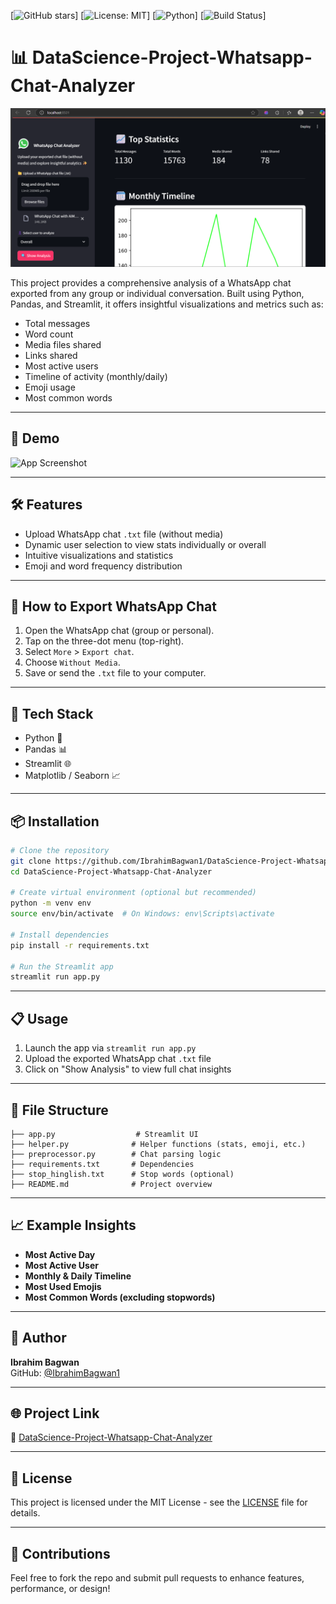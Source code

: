 [![GitHub stars](https://img.shields.io/github/stars/IbrahimBagwan1/whatsapp-chat-sentiment-analysis?style=social)]
[![License: MIT](https://img.shields.io/badge/License-MIT-green.svg)]
[![Python](https://img.shields.io/badge/python-3.8%2B-blue)]
[![Build Status](https://github.com/IbrahimBagwan1/whatsapp-chat-sentiment-analysis/actions/workflows/ci.yml/badge.svg)]

# 📊 DataScience-Project-Whatsapp-Chat-Analyzer

![Home Page](home_page.png)

This project provides a comprehensive analysis of a WhatsApp chat exported from any group or individual conversation. Built using Python, Pandas, and Streamlit, it offers insightful visualizations and metrics such as:

- Total messages
- Word count
- Media files shared
- Links shared
- Most active users
- Timeline of activity (monthly/daily)
- Emoji usage
- Most common words

---

## 🚀 Demo
![App Screenshot](./screenshots/dashboard.png)

---

## 🛠️ Features
- Upload WhatsApp chat `.txt` file (without media)
- Dynamic user selection to view stats individually or overall
- Intuitive visualizations and statistics
- Emoji and word frequency distribution

---

## 📂 How to Export WhatsApp Chat
1. Open the WhatsApp chat (group or personal).
2. Tap on the three-dot menu (top-right).
3. Select `More` > `Export chat`.
4. Choose `Without Media`.
5. Save or send the `.txt` file to your computer.

---

## 🧰 Tech Stack
- Python 🐍
- Pandas 📊
- Streamlit 🌐
- Matplotlib / Seaborn 📈

---

## 📦 Installation
```bash
# Clone the repository
git clone https://github.com/IbrahimBagwan1/DataScience-Project-Whatsapp-Chat-Analyzer.git
cd DataScience-Project-Whatsapp-Chat-Analyzer

# Create virtual environment (optional but recommended)
python -m venv env
source env/bin/activate  # On Windows: env\Scripts\activate

# Install dependencies
pip install -r requirements.txt

# Run the Streamlit app
streamlit run app.py
```

---

## 📋 Usage
1. Launch the app via `streamlit run app.py`
2. Upload the exported WhatsApp chat `.txt` file
3. Click on "Show Analysis" to view full chat insights

---

## 📁 File Structure
```
├── app.py                  # Streamlit UI
├── helper.py              # Helper functions (stats, emoji, etc.)
├── preprocessor.py        # Chat parsing logic
├── requirements.txt       # Dependencies
├── stop_hinglish.txt      # Stop words (optional)
├── README.md              # Project overview
```

---

## 📈 Example Insights
- **Most Active Day**
- **Most Active User**
- **Monthly & Daily Timeline**
- **Most Used Emojis**
- **Most Common Words (excluding stopwords)**

---

## 👤 Author
**Ibrahim Bagwan**  
GitHub: [@IbrahimBagwan1](https://github.com/IbrahimBagwan1)

---

## 🌐 Project Link
🔗 [DataScience-Project-Whatsapp-Chat-Analyzer](https://github.com/IbrahimBagwan1/DataScience-Project-Whatsapp-Chat-Analyzer)

---

## 📝 License
This project is licensed under the MIT License - see the [LICENSE](LICENSE) file for details.

---

## 🙌 Contributions
Feel free to fork the repo and submit pull requests to enhance features, performance, or design!
